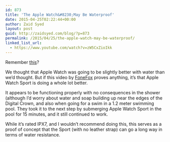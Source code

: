 ```yaml
---
id: 873
title: 'The Apple Watch&#8230;May Be Waterproof'
date: 2015-04-25T02:22:44+00:00
author: Zaid Syed
layout: post
guid: http://zaidsyed.com/blog/?p=873
permalink: /2015/04/25/the-apple-watch-may-be-waterproof/
linked_list_url:
  - https://www.youtube.com/watch?v=zW5CxZioIkk
---
```

Remember [this](http://zaidsyed.com/blog/2015/03/10/john-gruber-this-is-far-better-than-i-feared-for-apple-watch/)?

We thought that Apple Watch was going to be slightly better with water than we&#8217;d thought. But if this video by [FoneFox](https://www.fonefox.com) proves anything, it&#8217;s that Apple Watch Sport is doing a whole lot better.

It appears to be functioning properly with no consequences in the shower (although I&#8217;d worry about water and soap building up near the edges of the Digital Crown, and also when going for a swim in a 1.2 meter swimming pool. They took it to the next step by submerging Apple Watch Sport in the pool for 15 minutes, and it still continued to work.

While it&#8217;s rated IPX7, and I wouldn&#8217;t recommend doing this, this serves as a proof of concept that the Sport (with no leather strap) can go a long way in terms of water resistance.